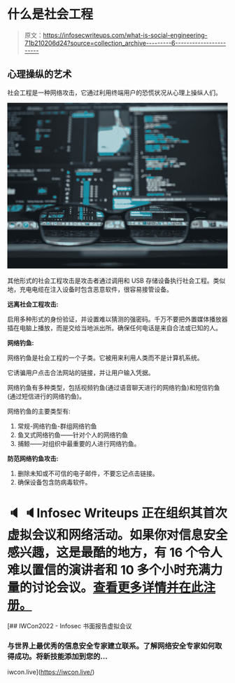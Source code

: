 # 什么是社会工程

> 原文：<https://infosecwriteups.com/what-is-social-engineering-71b210206d24?source=collection_archive---------6----------------------->

## 心理操纵的艺术

社会工程是一种网络攻击，它通过利用终端用户的恐慌状况从心理上操纵人们。

![](img/01d60a0260eb248cfb957d7a7135dc6b.png)

其他形式的社会工程攻击是攻击者通过调用和 USB 存储设备执行社会工程。类似地，充电电缆在注入设备时包含恶意软件，很容易接管设备。

**远离社会工程攻击:**

启用多种形式的身份验证，并设置难以猜测的强密码。千万不要把外置媒体播放器插在电脑上播放，而是交给当地派出所。确保任何电话是来自合法或已知的人。

**网络钓鱼:**

网络钓鱼是社会工程的一个子类。它被用来利用人类而不是计算机系统。

它诱骗用户点击合法网站的链接，并让用户输入凭据。

网络钓鱼有多种类型，包括视频钓鱼(通过语音聊天进行的网络钓鱼)和短信钓鱼(通过短信进行的网络钓鱼)。

网络钓鱼的主要类型有:

1.  常规-网络钓鱼-群组网络钓鱼
2.  鱼叉式网络钓鱼——针对个人的网络钓鱼
3.  捕鲸——对组织中最重要的人进行网络钓鱼。

**防范网络钓鱼攻击:**

1.  删除未知或不可信的电子邮件，不要忘记点击链接。
2.  确保设备包含防病毒软件。

# 🔈 🔈Infosec Writeups 正在组织其首次虚拟会议和网络活动。如果你对信息安全感兴趣，这是最酷的地方，有 16 个令人难以置信的演讲者和 10 多个小时充满力量的讨论会议。[查看更多详情并在此注册。](https://iwcon.live/)

[](https://iwcon.live/) [## IWCon2022 - Infosec 书面报告虚拟会议

### 与世界上最优秀的信息安全专家建立联系。了解网络安全专家如何取得成功。将新技能添加到您的…

iwcon.live](https://iwcon.live/)